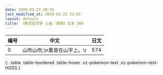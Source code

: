 ```yaml
---
date: 2020-02-23 20:56
last_modified_at: 2020-02-23 22:03
layout: default
title: 《精灵宝可梦 心金／魂银》文本 580
---
```

| 编号 | 中文 | 日文 |
| ---- | ---- | ---- |
| 0 | 山吹山吹,\n重音在山字上。\r | 574 |
{: .table .table-bordered .table-hover .xz-pokemon-text .xz-pokemon-text-HGSS }